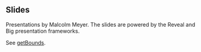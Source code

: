 ## Slides

Presentations by Malcolm Meyer. The slides are powered by the Reveal and Big presentation frameworks.

See [getBounds](https://www.getbounds.com).